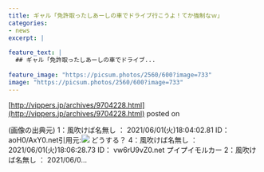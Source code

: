 ```yaml
---
title: ギャル「免許取ったしあーしの車でドライブ行こうよ！てか強制なｗ」
categories:
- news
excerpt: |
  
feature_text: |
  ## ギャル「免許取ったしあーしの車でドライブ...
  
feature_image: "https://picsum.photos/2560/600?image=733"
image: "https://picsum.photos/2560/600?image=733"
---
```


[http://vippers.jp/archives/9704228.html](http://vippers.jp/archives/9704228.html)
posted on 

<!--more-->

(画像の出典元) 1：風吹けば名無し ： 2021/06/01(火)18:04:02.81 ID： aoH0/AxY0.net引用元:![](https://i.imgur.com/VUDibgt.jpg) どうする？ 4：風吹けば名無し ： 2021/06/01(火)18:06:28.73 ID： vw6rU9vZ0.net プイプイモルカー 2：風吹けば名無し ： 2021/06/0...
